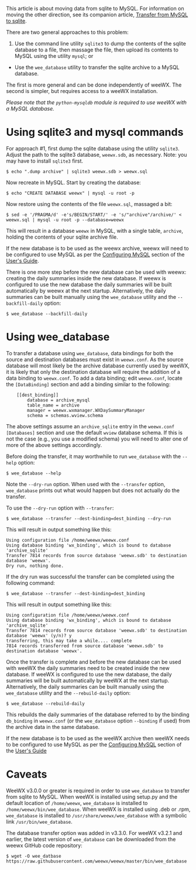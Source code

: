 This article is about moving data from sqlite to MySQL. For information on moving the other direction, see its companion article, [Transfer from MySQL to sqlite](Transfer%20from%20MySQL%20to%20sqlite).

There are two general approaches to this problem:

1. Use the command line utility `sqlite3` to dump the contents of the sqlite database to a file, then massage the file, then upload its contents to MySQL using the utility `mysql`; or
+ Use the `wee_database` utility to transfer the sqlite archive to a MySQL database.

The first is more general and can be done independently of weeWX. The second is simpler, but requires access to a weeWX installation.

*Please note that the `python-mysqldb` module is required to use weeWX with a MySQL database.*


# Using sqlite3 and mysql commands

For approach #1, first dump the sqlite database using the utility `sqlite3`. Adjust the path to the sqlite3 database, `weewx.sdb`, as necessary. Note: you may have to install `sqlite3` first. 

    $ echo ".dump archive" | sqlite3 weewx.sdb > weewx.sql

Now recreate in MySQL. Start by creating the database:

    $ echo "CREATE DATABASE weewx" | mysql -u root -p

Now restore using the contents of the file `weewx.sql`, massaged a bit:

~~~~
$ sed -e '/PRAGMA/d' -e's/BEGIN/START/' -e 's/"archive"/archive/' < weewx.sql | mysql -u root -p --database=weewx
~~~~

This will result in a database `weewx` in MySQL, with a single table, `archive`, holding the contents of your sqlite archive file.

If the new database is to be used as the weewx archive, weewx will need to be configured to use MySQL as per the [Configuring MySQL](http://weewx.com/docs/usersguide.htm#configuring_mysql) section of the [User's Guide](http://weewx.com/docs/usersguide.htm).

There is one more step before the new database can be used with weewx: creating the daily summaries inside the new database. If weewx is configured to use the new database the daily summaries will be built automatically by weewx at the next startup. Alternatively, the daily summaries can be built manually using the `wee_database` utility and the `--backfill-daily` option:

    $ wee_database --backfill-daily


# Using wee_database

To transfer a database using `wee_database`, data bindings for both the source and destination databases must exist in `weewx.conf`. As the source database will most likely be the archive database currently used by weeWX, it is likely that only the destination database will require the addition of a data binding to `weewx.conf`. To add a data binding; edit `weewx.conf`, locate the `[DataBinding]` section and add a binding similar to the following:

        [[dest_binding]]
            database = archive_mysql
            table_name = archive
            manager = weewx.wxmanager.WXDaySummaryManager
            schema = schemas.wview.schema

    
The above settings assume an `archive_sqlite` entry in the `weewx.conf [Databases]` section and use the default `wview` database schema. If this is not the case (e.g., you use a modified schema) you will need to alter one of more of the above settings accordingly.

Before doing the transfer, it may worthwhile to run `wee_database` with the `--help` option:

    $ wee_database --help

Note the `--dry-run` option. When used with the `--transfer` option, `wee_database` prints out what would happen but does not actually do the transfer.

To use the `--dry-run` option with `--transfer`:

    $ wee_database --transfer --dest-binding=dest_binding --dry-run

This will result in output something like this:

    Using configuration file /home/weewx/weewx.conf
    Using database binding 'wx_binding', which is bound to database 'archive_sqlite'
    Transfer 7814 records from source database 'weewx.sdb' to destination database 'weewx'.
    Dry run, nothing done.

If the dry run was successful the transfer can be completed using the following command:

    $ wee_database --transfer --dest-binding=dest_binding

This will result in output something like this:

    Using configuration file /home/weewx/weewx.conf
    Using database binding 'wx_binding', which is bound to database 'archive_sqlite'
    Transfer 7814 records from source database 'weewx.sdb' to destination database 'weewx' (y/n)? y
    transferring, this may take a while.... complete
    7814 records transferred from source database 'weewx.sdb' to destination database 'weewx'.

Once the transfer is complete and before the new database can be used with weeWX the daily summaries need to be created inside the new database. If weeWX is configured to use the new database, the daily summaries will be built automatically by weeWX at the next startup. Alternatively, the daily summaries can be built manually using the `wee_database` utility and the `--rebuild-daily` option:

    $ wee_database --rebuild-daily

This rebuilds the daily summaries of the database referred to by the binding `db_binding` in `weewx.conf` (or the `wee_database` option `--binding` if used) from the archive data in the same database.

If the new database is to be used as the weeWX archive then weeWX needs to be configured to use MySQL as per the [Configuring MySQL](http://weewx.com/docs/usersguide.htm#configuring_mysql) section of the [User's Guide](http://weewx.com/docs/usersguide.htm)


# Caveats

WeeWX v3.0.0 or greater is required in order to use `wee_database` to transfer from sqlite to MySQL. When weeWX is installed using setup.py and the default location of `/home/weewx`, `wee_database` is installed to `/home/weewx/bin/wee_database`. When weeWX is installed using .deb or .rpm, `wee_database` is installed to `/usr/share/weewx/wee_database` with a symbolic link `/usr/bin/wee_database`.

The database transfer option was added in v3.3.0.  For weeWX v3.2.1 and earlier, the latest version of `wee_database` can be downloaded from the weewx GitHub code repository:

    $ wget -O wee_datbase https://raw.githubusercontent.com/weewx/weewx/master/bin/wee_database
